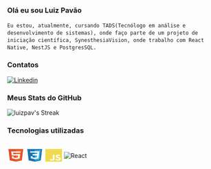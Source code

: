 ### Olá eu sou Luiz Pavão

``
Eu estou, atualmente, cursando TADS(Tecnólogo em análise e desenvolvimento de sistemas), onde faço parte de um projeto de iniciação científica, SynesthesiaVision, onde trabalho com React Native, NestJS e PostgresSQL. 
``
### Contatos
[![Linkedin](https://img.shields.io/badge/LinkedIn-0077B5?style=for-the-badge&logo=linkedin&logoColor=white)](https://www.linkedin.com/in/luizpavao/)

### Meus Stats do GitHub
![luizpav's Streak](https://github-readme-streak-stats.herokuapp.com/?user=luizpav&theme=midnight-purple&hide_border=true)

### Tecnologias utilizadas

<div style="display: inline_block"><br/>
  <img align="center" alt="HTML" height="30" width="40" src="https://raw.githubusercontent.com/devicons/devicon/master/icons/html5/html5-original.svg">
  <img align="center" alt="CSS" height="30" width="40" src="https://raw.githubusercontent.com/devicons/devicon/master/icons/css3/css3-original.svg">
  <img align="center" alt="JS" height="30" width="40" src="https://raw.githubusercontent.com/devicons/devicon/master/icons/javascript/javascript-plain.svg">
  <img align="center" alt="React" height="30" width="40px" src="https://cdn.jsdelivr.net/gh/devicons/devicon/icons/react/react-original.svg" pointer-events="none">
  

</div>
